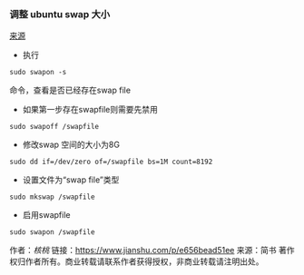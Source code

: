### 调整 ubuntu swap 大小
[来源](https://www.jianshu.com/p/e656bead51ee)

- 执行

```sudo swapon -s```

命令，查看是否已经存在swap file

- 如果第一步存在swapfile则需要先禁用

```sudo swapoff /swapfile```

- 修改swap 空间的大小为8G

```sudo dd if=/dev/zero of=/swapfile bs=1M count=8192```

- 设置文件为“swap file”类型

```sudo mkswap /swapfile```

- 启用swapfile


```sudo swapon /swapfile```



作者：_核桃_
链接：https://www.jianshu.com/p/e656bead51ee
来源：简书
著作权归作者所有。商业转载请联系作者获得授权，非商业转载请注明出处。
